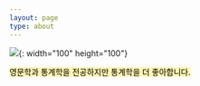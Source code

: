 ```yaml
---
layout: page
type: about
---
```


![](../../images/me.gif){: width="100" height="100"}

<mark style="background-color: #fff5b1">
영문학과 통계학을 전공하지만 통계학을 더 좋아합니다.
</mark>
